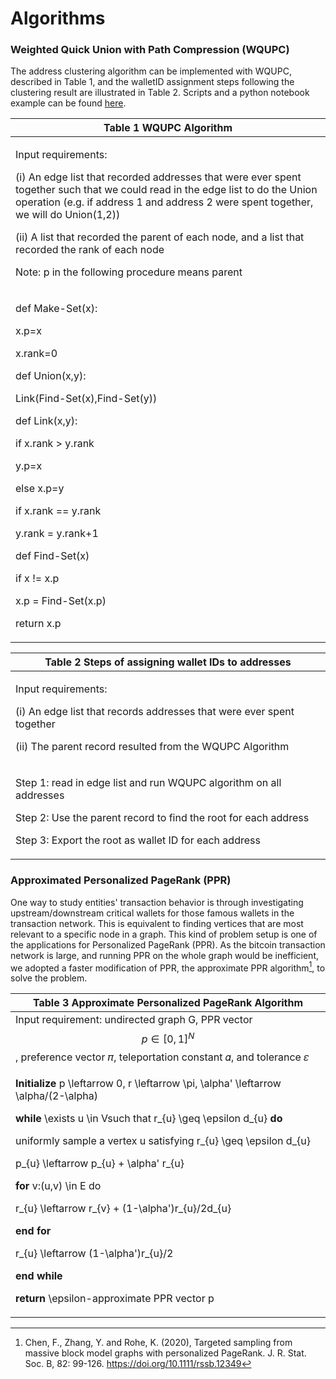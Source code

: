 # Algorithms

### Weighted Quick Union with Path Compression (WQUPC)

The address clustering algorithm can be implemented with WQUPC, described in Table 1, and the walletID assignment steps following the clustering result are illustrated in Table 2. Scripts and a python notebook example can be found [here](https://github.com/SzuHannah/bitcoin-data-process/tree/main/csvToWallet).&#x20;

| Table 1 WQUPC Algorithm                                                                                                                                                                                                                                                                                                                                                                                                                |
| -------------------------------------------------------------------------------------------------------------------------------------------------------------------------------------------------------------------------------------------------------------------------------------------------------------------------------------------------------------------------------------------------------------------------------------- |
| <p>Input requirements:  </p><p>(i) An edge list that recorded addresses that were ever spent together such that we could read in the edge list to do the Union operation (e.g. if address 1 and address 2 were spent together, we will do Union(1,2))  </p><p>(ii) A list that recorded the parent of each node, and a list that recorded the rank of each node </p><p>Note: p in the following procedure means parent</p>             |
| <p>def Make-Set(x): </p><p>    x.p=x </p><p>    x.rank=0 </p><p></p><p>def Union(x,y): </p><p>    Link(Find-Set(x),Find-Set(y)) </p><p></p><p>def Link(x,y):</p><p>    if x.rank > y.rank </p><p>        y.p=x </p><p>    else x.p=y </p><p>        if x.rank == y.rank </p><p>        y.rank = y.rank+1 </p><p></p><p>def Find-Set(x) </p><p>        if x != x.p </p><p>            x.p = Find-Set(x.p) </p><p>        return x.p</p> |

| Table 2 Steps of assigning wallet IDs to addresses                                                                                                                                                            |
| ------------------------------------------------------------------------------------------------------------------------------------------------------------------------------------------------------------- |
| <p>Input requirements:</p><p>(i) An edge list that records addresses that were ever spent together </p><p>(ii) The parent record resulted from the WQUPC Algorithm</p>                                        |
| <p>Step 1: read in edge list and run WQUPC algorithm on all addresses </p><p>Step 2: Use the parent record to find the root for each address </p><p>Step 3: Export the root as wallet ID for each address</p> |

### Approximated Personalized PageRank (PPR)

One way to study entities' transaction behavior is through investigating upstream/downstream critical wallets for those famous wallets in the transaction network. This is equivalent to finding vertices that are most relevant to a specific node in a graph. This kind of problem setup is one of the applications for Personalized PageRank (PPR). As the bitcoin transaction network is large, and running PPR on the whole graph would be inefficient, we adopted a faster modification of PPR, the approximate PPR algorithm[^1], to solve the problem.

| Table 3 Approximate Personalized PageRank Algorithm                                                                                                                                                                                                                                                                                                                                                                                                                                                                                                                                                                                                                                                                                                                                                                                                                                                                                                                            |
| ------------------------------------------------------------------------------------------------------------------------------------------------------------------------------------------------------------------------------------------------------------------------------------------------------------------------------------------------------------------------------------------------------------------------------------------------------------------------------------------------------------------------------------------------------------------------------------------------------------------------------------------------------------------------------------------------------------------------------------------------------------------------------------------------------------------------------------------------------------------------------------------------------------------------------------------------------------------------------ |
| Input requirement: undirected graph G, PPR vector $$p \in [0,1]^{N}$$, preference vector 𝜋, teleportation constant 𝛼, and tolerance 𝜀                                                                                                                                                                                                                                                                                                                                                                                                                                                                                                                                                                                                                                                                                                                                                                                                                                       |
| <p><strong>Initialize </strong><span class="math">p \leftarrow 0</span>, <span class="math"> r \leftarrow \pi</span>, <span class="math"> \alpha' \leftarrow \alpha/(2-\alpha)</span></p><p><strong>while </strong><span class="math">\exists u \in V</span>such that <span class="math">r_{u} \geq \epsilon d_{u}</span> <strong>do</strong></p><p>    uniformly sample a vertex u satisfying <span class="math">r_{u} \geq \epsilon d_{u}</span></p><p>        <span class="math">p_{u} \leftarrow p_{u} + \alpha' r_{u}</span></p><p>    <strong>for</strong> <span class="math">v:(u,v) \in E</span> do</p><p>        <span class="math">r_{u} \leftarrow r_{v} + (1-\alpha')r_{u}/2d_{u}</span>​</p><p>    <strong>end for</strong></p><p>        <span class="math">r_{u} \leftarrow (1-\alpha')r_{u}/2</span></p><p><strong>end while</strong></p><p><strong>return</strong> <span class="math">\epsilon-</span>approximate PPR vector <span class="math">p</span>​</p> |

[^1]: Chen, F., Zhang, Y. and Rohe, K. (2020), Targeted sampling from massive block model graphs with personalized PageRank. J. R. Stat. Soc. B, 82: 99-126. https://doi.org/10.1111/rssb.12349
